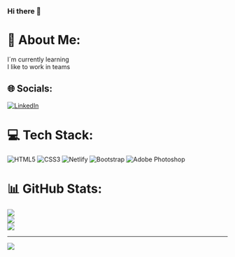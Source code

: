 ### Hi there 👋

# 💫 About Me:
I´m currently learning<br>I like to work in teams


## 🌐 Socials:
[![LinkedIn](https://img.shields.io/badge/LinkedIn-%230077B5.svg?logo=linkedin&logoColor=white)](https://linkedin.com/in/https://www.linkedin.com/in/rene-lopez-308a4b189/) 

# 💻 Tech Stack:
![HTML5](https://img.shields.io/badge/html5-%23E34F26.svg?style=for-the-badge&logo=html5&logoColor=white) ![CSS3](https://img.shields.io/badge/css3-%231572B6.svg?style=for-the-badge&logo=css3&logoColor=white) ![Netlify](https://img.shields.io/badge/netlify-%23000000.svg?style=for-the-badge&logo=netlify&logoColor=#00C7B7) ![Bootstrap](https://img.shields.io/badge/bootstrap-%23563D7C.svg?style=for-the-badge&logo=bootstrap&logoColor=white) ![Adobe Photoshop](https://img.shields.io/badge/adobephotoshop-%2331A8FF.svg?style=for-the-badge&logo=adobephotoshop&logoColor=white)
# 📊 GitHub Stats:
![](https://github-readme-stats.vercel.app/api?username=Rene-rlopez&theme=dark&hide_border=false&include_all_commits=false&count_private=false)<br/>
![](https://github-readme-streak-stats.herokuapp.com/?user=Rene-rlopez&theme=dark&hide_border=false)<br/>
![](https://github-readme-stats.vercel.app/api/top-langs/?username=Rene-rlopez&theme=dark&hide_border=false&include_all_commits=false&count_private=false&layout=compact)

---
[![](https://visitcount.itsvg.in/api?id=Rene-rlopez&icon=0&color=0)](https://visitcount.itsvg.in)

<!-- Proudly created with GPRM ( https://gprm.itsvg.in ) -->
